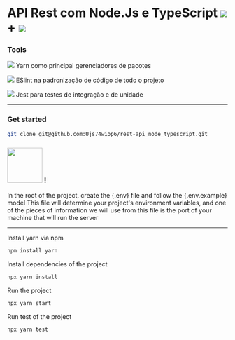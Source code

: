 # API Rest com Node.Js e TypeScript <img src="https://www.vectorlogo.zone/logos/nodejs/nodejs-icon.svg"> + <img src="https://www.vectorlogo.zone/logos/typescriptlang/typescriptlang-icon.svg">

### Tools 

<img src="https://www.vectorlogo.zone/logos/yarnpkg/yarnpkg-icon.svg"> Yarn como principal gerenciadores de pacotes 

<img src="https://www.vectorlogo.zone/logos/eslint/eslint-icon.svg"> ESlint na padronização de código de todo o projeto

<img src="https://www.vectorlogo.zone/logos/jestjsio/jestjsio-icon.svg"> Jest para testes de integração e de unidade

----

### Get started

```bash
git clone git@github.com:Ujs74wiop6/rest-api_node_typescript.git
```

### <img src="https://encrypted-tbn0.gstatic.com/images?q=tbn:ANd9GcT_kP_fnlOi8vpNMVxqXLkuq9WWK59v0k7BaHNFQG9iNA&s" width="80" height="80" > !
In the root of the project, create the {.env} file and follow the {.env.example} model 
This file will determine your project's environment variables, and one of the pieces of information we will use from this file is the port of your machine that will run the server

---

Install yarn via npm

```bash
npm install yarn
```

Install dependencies of the project

```bash
npx yarn install
```

Run the project

```bash
npx yarn start
```

Run test of the project

```bash
npx yarn test
```
